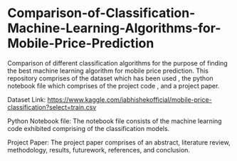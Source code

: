 # Comparison-of-Classification-Machine-Learning-Algorithms-for-Mobile-Price-Prediction
Comparison of different classification algorithms for the purpose of finding the best machine learning algorithm for mobile price prediction. 
This repository comprises of the dataset which has been used , the python notebook file which comprises of the project code , and a project paper. 

Dataset Link:
https://www.kaggle.com/iabhishekofficial/mobile-price-classification?select=train.csv

Python Notebook file:
The notebook file consists of the machine learning code exhibited comprising of the classification models.

Project Paper:
The project paper comprises of an abstract, literature review, methodology, results, futurework, references, and conclusion. 

